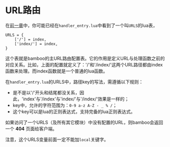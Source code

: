 # URL路由

在[前一章](第一个工程.md)中，你可能已经在`handler_entry.lua`中看到了一个叫`URLS`的lua表，

	URLS = {
		['/'] = index,
		['index/'] = index,
	}

这个表就是bamboo的主URL路由配置表。它的作用是定义URL与处理函数之前的对应关系。比如，上面的配置就定义了：'/'和'/index/'这两个URL路径都由index函数来处理。而index函数就是一个普通的lua函数。

在`handler_entry.lua`的URLS中，路径key的写法，需遵循以下规则：

- 是不是以'/'开头和结尾都没关系，因此，'index'与'/index'与'index/'与'/index/'效果是一样的；
- key中，允许的字符范围为：`0-9 a-z A-Z - _ % /`；
- 这个key可以是lua的正则表达式，支持完备的lua正则表达式。


如果访问了一个URLS（及所有其它模块）中没有配置的URL，则bamboo会返回一个 **404** 页面给客户端。


注意，这个URLS变量前面一定不能加`local`关键字。